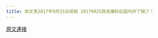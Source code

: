```yaml
---
title: 郭文贵2017年9月25日视频 20170925首发爆料后国内炸了锅了！
---
```


[原文連接](https://gnews.org/ThreadView/53483590)


